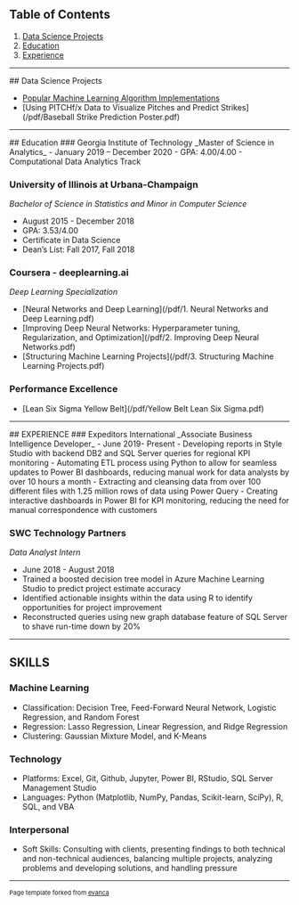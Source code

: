 ## Table of Contents

1. [Data Science Projects](#dsp)  
2. [Education](#edu)  
3. [Experience](#exp)  

---
<a name="dsp"/>
## Data Science Projects

- [Popular Machine Learning Algorithm Implementations](/ml)  
- [Using PITCHf/x Data to Visualize Pitches and Predict Strikes](/pdf/Baseball Strike Prediction Poster.pdf)

---
<a name="edu"/>
## Education
### Georgia Institute of Technology
_Master of Science in Analytics_  
- January 2019 – December 2020  
- GPA: 4.00/4.00  
- Computational Data Analytics Track  

### University of Illinois at Urbana-Champaign
_Bachelor of Science in Statistics and Minor in Computer Science_
- August 2015 - December 2018			
- GPA: 3.53/4.00
- Certificate in Data Science
- Dean’s List: Fall 2017, Fall 2018

### Coursera - deeplearning.ai
_Deep Learning Specialization_
- [Neural Networks and Deep Learning](/pdf/1. Neural Networks and Deep Learning.pdf)
- [Improving Deep Neural Networks: Hyperparameter tuning, Regularization, and Optimization](/pdf/2. Improving Deep Neural Networks.pdf)
- [Structuring Machine Learning Projects](/pdf/3. Structuring Machine Learning Projects.pdf)

### Performance Excellence
- [Lean Six Sigma Yellow Belt](/pdf/Yellow Belt Lean Six Sigma.pdf)

---
<a name="exp"/>
## EXPERIENCE
### Expeditors International            							            
_Associate Business Intelligence Developer_    
- June 2019- Present
-	Developing reports in Style Studio with backend DB2 and SQL Server queries for regional KPI monitoring
-	Automating ETL process using Python to allow for seamless updates to Power BI dashboards, reducing manual work for data analysts by over 10 hours a month
-	Extracting and cleansing data from over 100 different files with 1.25 million rows of data using Power Query
-	Creating interactive dashboards in Power BI for KPI monitoring, reducing the need for manual correspondence with customers


### SWC Technology Partners
_Data Analyst Intern_ 
- June 2018 - August 2018
- Trained a boosted decision tree model in Azure Machine Learning Studio to predict project estimate accuracy
- Identified actionable insights within the data using R to identify opportunities for project improvement
- Reconstructed queries using new graph database feature of SQL Server to shave run-time down by 20%

---
## SKILLS
### Machine Learning
-	Classification: Decision Tree, Feed-Forward Neural Network, Logistic Regression, and Random Forest
-	Regression: Lasso Regression, Linear Regression, and Ridge Regression
-	Clustering: Gaussian Mixture Model, and K-Means

### Technology
-	Platforms: Excel, Git, Github, Jupyter, Power BI, RStudio, SQL Server Management Studio
-	Languages: Python (Matplotlib, NumPy, Pandas, Scikit-learn, SciPy), R, SQL, and VBA

### Interpersonal
-	Soft Skills: Consulting with clients, presenting findings to both technical and non-technical audiences, balancing multiple projects, analyzing problems and developing solutions, and handling pressure


---
<p style="font-size:11px">Page template forked from <a href="https://github.com/evanca/quick-portfolio">evanca</a></p>
<!-- Remove above link if you don't want to attibute -->
